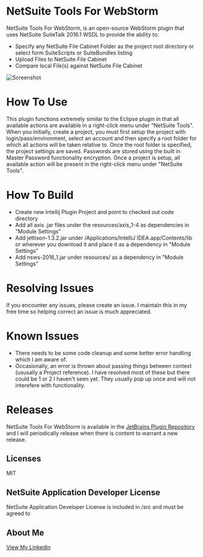 # NetSuite Tools For WebStorm
NetSuite Tools For WebStorm, is an open-source WebStorm plugin that uses NetSuite SuiteTalk 2016.1 WSDL to provide the ability to:
  - Specify any NetSuite File Cabinet Folder as the project root directory or select form SuiteScripts or SuiteBundles listing
  - Upload Files to NetSuite File Cabinet
  - Compare local File(s) against NetSuite File Cabinet

![Screenshot](https://plugins.jetbrains.com/files/8305/screenshot_15807.png)

# How To Use
This plugin functions extremely similar to the Eclipse plugin in that all available actions are available in a right-click menu under "NetSuite Tools". When you initially, create a project, you must first setup the project with login/pass/environment, select an account and then specify a root folder for which all actions will be taken relative to. Once the root folder is specified, the project settings are saved. Passwords are stored using the built in Master Password functionality encryption. Once a project is setup, all available action will be present in the right-click menu under "NetSuite Tools".

# How To Build
- Create new Intellij Plugin Project and point to checked out code directory
- Add all axis .jar files under the resources/axis_1-4 as dependencies in "Module Settings"
- Add jettison-1.3.2.jar under /Applications/IntelliJ IDEA.app/Contents/lib or wherever you download it and place it as a dependency in "Module Settings"
- Add nsws-2016_1.jar under resources/ as a dependency in "Module Settings"

# Resolving Issues
If you encounter any issues, please create an issue. I maintain this in my free time so helping correct an issue is much appreciated.

# Known Issues
- There needs to be some code cleanup and some better error handling which I am aware of. 
- Occasionally, an error is thrown about passing things between context (ususally a Project reference). I have resolved most of these but there could be 1 or 2 I haven't seen yet. They usually pop up once and will not interefere with functionality.

# Releases
NetSuite Tools For WebStorm is available in the [JetBrains Plugin Repository](https://plugins.jetbrains.com/plugin/8305?pr=idea) and I will periodically release when there is content to warrant a new release.

Licenses
----
MIT

NetSuite Application Developer License
----
NetSuite Application Developer License is included in /src and must be agreed to

About Me
----
[View My LinkedIn](https://www.linkedin.com/pub/chris-reece/118/853/424)